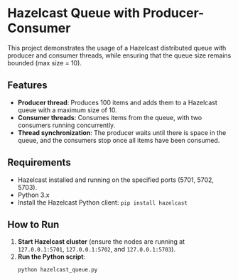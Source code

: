# Hazelcast Queue with Producer-Consumer

This project demonstrates the usage of a Hazelcast distributed queue with producer and consumer threads, while ensuring that the queue size remains bounded (max size = 10).

## Features
- **Producer thread**: Produces 100 items and adds them to a Hazelcast queue with a maximum size of 10.
- **Consumer threads**: Consumes items from the queue, with two consumers running concurrently.
- **Thread synchronization**: The producer waits until there is space in the queue, and the consumers stop once all items have been consumed.

## Requirements
- Hazelcast installed and running on the specified ports (5701, 5702, 5703).
- Python 3.x
- Install the Hazelcast Python client: `pip install hazelcast`

## How to Run

1. **Start Hazelcast cluster** (ensure the nodes are running at `127.0.0.1:5701`, `127.0.0.1:5702`, and `127.0.0.1:5703`).
2. **Run the Python script**:
   ```bash
   python hazelcast_queue.py
